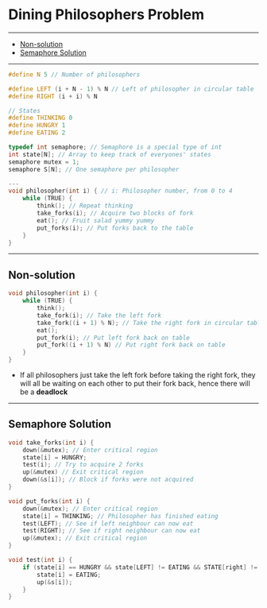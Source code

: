 <h1> Dining Philosophers Problem </h1>

---

- [Non-solution](#non-solution)
- [Semaphore Solution](#semaphore-solution)

---

```c++
#define N 5 // Number of philosophers

#define LEFT (i + N - 1) % N // Left of philosopher in circular table
#define RIGHT (i + i) % N

// States
#define THINKING 0
#define HUNGRY 1
#define EATING 2

typedef int semaphore; // Semaphore is a special type of int
int state[N]; // Array to keep track of everyones' states
semaphore mutex = 1;
semaphore S[N]; // One semaphore per philosopher

---
void philosopher(int i) { // i: Philosopher number, from 0 to 4
    while (TRUE) {
        think(); // Repeat thinking
        take_forks(i); // Acquire two blocks of fork
        eat(); // Fruit salad yummy yummy
        put_forks(i); // Put forks back to the table
    }
}

```
---

## Non-solution
```c++
void philosopher(int i) {
    while (TRUE) {
        think();
        take_fork(i); // Take the left fork
        take_fork((i + 1) % N); // Take the right fork in circular table
        eat();
        put_fork(i); // Put left fork back on table
        put_fork((i + 1) % N) // Put right fork back on table
    }
}
```

- If all philosophers just take the left fork before taking the right fork, they will all be waiting on each other to put their fork back, hence there will be a **deadlock**

---

## Semaphore Solution
```c++
void take_forks(int i) {
    down(&mutex); // Enter critical region
    state[i] = HUNGRY;
    test(i); // Try to acquire 2 forks
    up(&mutex) // Exit critical region
    down(&s[i]); // Block if forks were not acquired
}

void put_forks(int i) {
    down(&mutex); // Enter critical region
    state[i] = THINKING; // Philosopher has finished eating
    test(LEFT); // See if left neighbour can now eat
    test(RIGHT); // See if right neighbour can now eat
    up(&mutex); // Exit critical region
}

void test(int i) {
    if (state[i] == HUNGRY && state[LEFT] != EATING && STATE[right] != EATING) {
        state[i] = EATING;
        up(&s[i]);
    }
}
```


